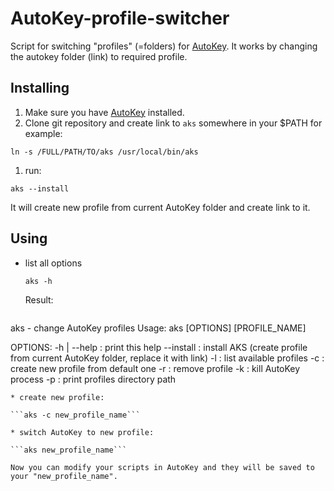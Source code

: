 AutoKey-profile-switcher
========================

Script for switching "profiles" (=folders) for [AutoKey](https://code.google.com/p/autokey/). It works by changing the autokey folder (link) to required profile.

Installing
---
1. Make sure you have [AutoKey](https://code.google.com/p/autokey/) installed.
1. Clone git repository and create link to `aks` somewhere in your $PATH for example:

  ```ln -s /FULL/PATH/TO/aks /usr/local/bin/aks```
  
1. run:

  ```aks --install```
  
  It will create new profile from current AutoKey folder and create link to it.

Using
---
* list all options

  ```aks -h```
  
  Result:

  ```
aks - change AutoKey profiles
Usage:
  aks [OPTIONS] [PROFILE_NAME]

OPTIONS:
  -h | --help : print this help
  --install   : install AKS (create profile from current AutoKey folder, replace it with link)
  -l          : list available profiles
  -c <NAME>   : create new profile from default one
  -r <NAME>   : remove profile
  -k          : kill AutoKey process
  -p          : print profiles directory path
  ```
* create new profile:

  ```aks -c new_profile_name```

* switch AutoKey to new profile:

  ```aks new_profile_name```

  Now you can modify your scripts in AutoKey and they will be saved to your "new_profile_name".
